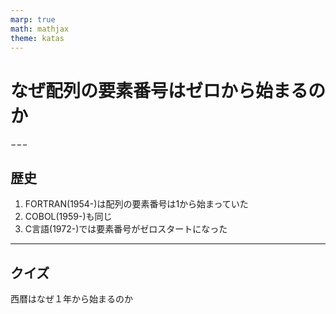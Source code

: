 ```yaml
---
marp: true
math: mathjax
theme: katas
---
```

<!-- 
size: 16:9
paginate: true
-->
<!-- header: 勉強会# ― エンジニアとしての解像度を高めるための勉強会-->

# なぜ配列の要素番号はゼロから始まるのか

−−−

## 歴史

1. FORTRAN(1954-)は配列の要素番号は1から始まっていた
2. COBOL(1959-)も同じ
3. C言語(1972-)では要素番号がゼロスタートになった

---

## クイズ

西暦はなぜ１年から始まるのか